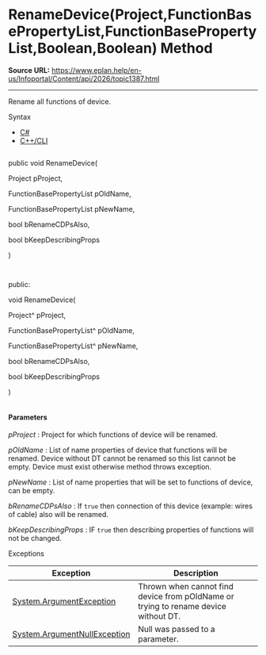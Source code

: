 # RenameDevice(Project,FunctionBasePropertyList,FunctionBasePropertyList,Boolean,Boolean) Method

**Source URL:** https://www.eplan.help/en-us/Infoportal/Content/api/2026/topic1387.html

---

Rename all functions of device.

Syntax

- [C#](#i-syntax-CS)
- [C++/CLI](#i-syntax-CPP2005)

```
```
public void RenameDevice( 

   Project pProject,

   FunctionBasePropertyList pOldName,

   FunctionBasePropertyList pNewName,

   bool bRenameCDPsAlso,

   bool bKeepDescribingProps

)
```
```

```
```
public:

void RenameDevice( 

   Project^ pProject,

   FunctionBasePropertyList^ pOldName,

   FunctionBasePropertyList^ pNewName,

   bool bRenameCDPsAlso,

   bool bKeepDescribingProps

)
```
```

#### Parameters

*pProject*
:   Project for which functions of device will be renamed.

*pOldName*
:   List of name properties of device that functions will be renamed. Device without DT cannot be renamed so this list cannot be empty. Device must exist otherwise method throws exception.

*pNewName*
:   List of name properties that will be set to functions of device, can be empty.

*bRenameCDPsAlso*
:   If `true` then connection of this device (example: wires of cable) also will be renamed.

*bKeepDescribingProps*
:   IF `true` then describing properties of functions will not be changed.

Exceptions

| Exception | Description |
| --- | --- |
| [System.ArgumentException](#) | Thrown when cannot find device from pOldName or trying to rename device without DT. |
| [System.ArgumentNullException](#) | Null was passed to a parameter. |
